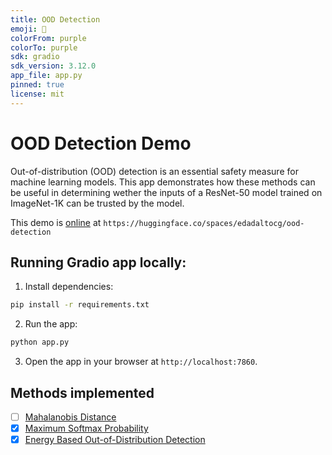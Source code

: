 ```yaml
---
title: OOD Detection
emoji: 🧐
colorFrom: purple
colorTo: purple
sdk: gradio
sdk_version: 3.12.0
app_file: app.py
pinned: true
license: mit
---
```


# OOD Detection Demo

Out-of-distribution (OOD) detection is an essential safety measure for machine learning models. This app demonstrates how these methods can be useful in determining wether the inputs of a ResNet-50 model trained on ImageNet-1K can be trusted by the model.

This demo is [online](https://huggingface.co/spaces/edadaltocg/ood-detection) at `https://huggingface.co/spaces/edadaltocg/ood-detection`

## Running Gradio app locally:

1. Install dependencies:

```bash
pip install -r requirements.txt
```

2. Run the app:

```bash
python app.py
```

3. Open the app in your browser at `http://localhost:7860`.

## Methods implemented

- [ ] [Mahalanobis Distance](https://arxiv.org/abs/1807.03888)
- [x] [Maximum Softmax Probability](https://arxiv.org/abs/1610.02136)
- [x] [Energy Based Out-of-Distribution Detection](https://arxiv.org/abs/2010.03759)
